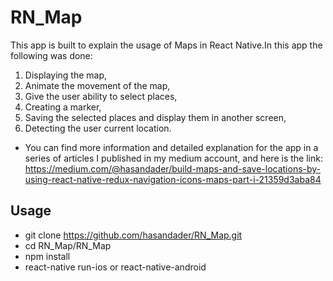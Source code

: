 # RN_Map
This app is built to explain the usage of Maps in React Native.In this app the following was done:
1. Displaying the map,
2. Animate the movement of the map,
3. Give the user ability to select places,
4. Creating a marker,
5. Saving the selected places and display them in another screen,
6. Detecting the user current location.
- You can find more information and detailed explanation for the app in a series of articles I published in my medium account, and here is the link: https://medium.com/@hasandader/build-maps-and-save-locations-by-using-react-native-redux-navigation-icons-maps-part-i-21359d3aba84
## Usage
- git clone https://github.com/hasandader/RN_Map.git
- cd RN_Map/RN_Map
- npm install
- react-native run-ios or react-native-android
